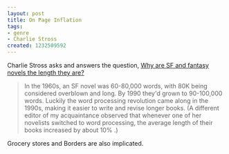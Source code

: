 ```yaml
---
layout: post
title: On Page Inflation
tags:
- genre
- Charlie Stross
created: 1232509592
---
```

Charlie Stross asks and answers the question, [Why are SF and fantasy novels the length they are?](http://www.antipope.org/charlie/blog-static/2008/12/why_are_sf_and_fantasy_novels.html)

> In the 1960s, an SF novel was 60-80,000 words, with 80K being considered overblown and long. By 1990 they'd grown to 90-100,000 words. <!--break--> Luckily the word processing revolution came along in the 1990s, making it easier to write and revise longer books. (A different editor of my acquaintance observed that whenever one of her novelists switched to word processing, the average length of their books increased by about 10% .)

Grocery stores and Borders are also implicated.
